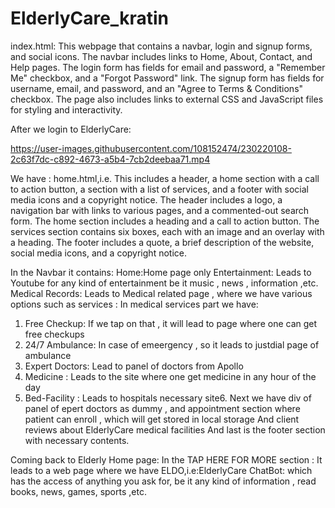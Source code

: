 # ElderlyCare_kratin

index.html: This webpage that contains a navbar, login and signup forms, and social icons. The navbar includes links to Home, About, Contact, and Help pages. The login form has fields for email and password, a "Remember Me" checkbox, and a "Forgot Password" link. The signup form has fields for username, email, and password, and an "Agree to Terms & Conditions" checkbox. The page also includes links to external CSS and JavaScript files for styling and interactivity.

After we login to ElderlyCare: 

https://user-images.githubusercontent.com/108152474/230220108-2c63f7dc-c892-4673-a5b4-7cb2deebaa71.mp4

We have : home.html,i.e. This includes a header, a home section with a call to action button, a section with a list of services, and a footer with social media icons and a copyright notice. The header includes a logo, a navigation bar with links to various pages, and a commented-out search form. The home section includes a heading and a call to action button. The services section contains six boxes, each with an image and an overlay with a heading. The footer includes a quote, a brief description of the website, social media icons, and a copyright notice.

In the Navbar it contains:
Home:Home page only
Entertainment: Leads to Youtube for any kind of entertainment be it music , news , information ,etc. 
Medical Records: Leads to Medical related page , where we have various options such as services :
In medical services part we have:
1. Free Checkup: If we tap on that , it will lead to page where one can get free checkups
2. 24/7 Ambulance: In case of emeergency , so it leads to justdial page of ambulance
3. Expert Doctors: Lead to panel of doctors from Apollo
4. Medicine : Leads to the site where one get medicine in any hour of the day
5. Bed-Facility : Leads to hospitals necessary site6. 
Next we have div of panel of epert doctors as dummy , and appointment section where patient can enroll , which will get stored in local storage
And client reviews about ElderlyCare medical facilities
And last is the footer section with necessary contents.

Coming back to Elderly Home page:
In the TAP HERE FOR MORE section :
It leads to a web page where we have ELDO,i.e:ElderlyCare ChatBot: which has the access of anything you ask for, be it any kind of information , read books, news, games, sports ,etc.

